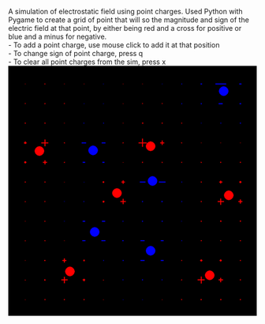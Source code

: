 A simulation of electrostatic field using point charges. Used Python with Pygame to create a grid of point that will so the magnitude and sign of the electric field at that point, by either being red and a cross for positive or blue and a minus for negative. 
<br /> - To add a point charge, use mouse click to add it at that position
<br /> - To change sign of point charge, press q
<br /> - To clear all point charges from the sim, press x
<br />![Sim Picture]( ElectricFieldSimPhoto.png)
